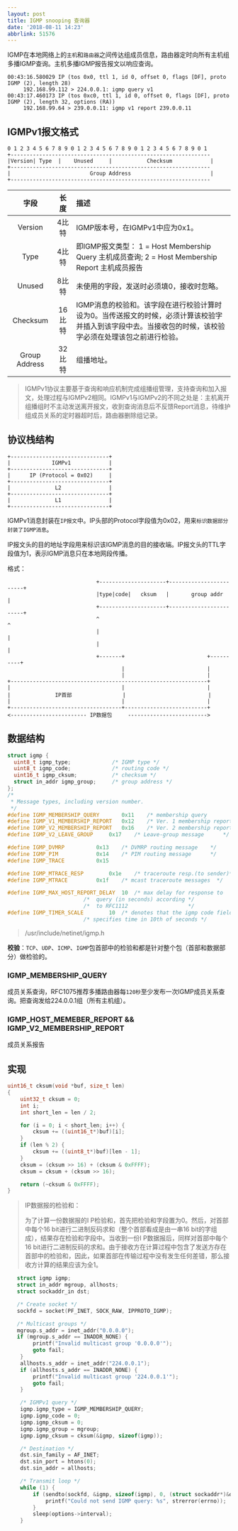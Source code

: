 ```yaml
---
layout: post
title: IGMP snooping 查询器
date: '2018-08-11 14:23'
abbrlink: 51576
---
```


IGMP在本地网络上的`主机`和`路由器`之间传达组成员信息，路由器定时向所有主机组多播IGMP查询。主机多播IGMP报告报文以响应查询。

```
00:43:16.580029 IP (tos 0x0, ttl 1, id 0, offset 0, flags [DF], proto IGMP (2), length 28)
     192.168.99.112 > 224.0.0.1: igmp query v1
00:43:17.460173 IP (tos 0xc0, ttl 1, id 0, offset 0, flags [DF], proto IGMP (2), length 32, options (RA))
     192.168.99.64 > 239.0.0.11: igmp v1 report 239.0.0.11
```

<!--more-->

## IGMPv1报文格式

```
0 1 2 3 4 5 6 7 8 9 0 1 2 3 4 5 6 7 8 9 0 1 2 3 4 5 6 7 8 9 0 1
+---------------------------------------------------------------
|Version| Type  |    Unused     |           Checksum            |
+---------------------------------------------------------------
|                         Group Address                         |
+---------------------------------------------------------------
```
|     字段      |  长度  | 描述                                                                                                                                                      |
|:-------------:|:------:|:----------------------------------------------------------------------------------------------------------------------------------------------------------|
|    Version    | 4比特  | IGMP版本号，在IGMPv1中应为0x1。                                                                                                                           |
|     Type      | 4比特  | 即IGMP报文类型： 1 = Host Membership Query 主机成员查询; 2 = Host Membership Report 主机成员报告                                                          |
|    Unused     | 8比特  | 未使用的字段，发送时必须填0，接收时忽略。                                                                                                                 |
|   Checksum    | 16比特 | IGMP消息的校验和。该字段在进行校验计算时设为0。当传送报文的时候，必须计算该校验字并插入到该字段中去。当接收包的时候，该校验字必须在处理该包之前进行检验。 |
| Group Address | 32比特 | 组播地址。                                                                                                                                                |

>IGMPv1协议主要基于查询和响应机制完成组播组管理，支持查询和加入报文，处理过程与IGMPv2相同。IGMPv1与IGMPv2的不同之处是：主机离开组播组时不主动发送离开报文，收到查询消息后不反馈Report消息，待维护组成员关系的定时器超时后，路由器删除组记录。

##  协议栈结构

```
+-------------------------------+
|             IGMPv1            |
+-------------------------------+
|      IP (Protocol = 0x02)     |
+-------------------------------+
|              L2               |
+-------------------------------+
|              L1               |
+-------------------------------+
```
IGMPv1消息封装在`IP报文`中。IP头部的Protocol字段值为0x02，用来`标识数据部分封装了IGMP消息`。

IP报文头的目的地址字段用来标识该IGMP消息的目的接收端。IP报文头的TTL字段值为1，表示IGMP消息只在本地网段传播。


格式：
```
                            +---------------------+------------------------+
                            |type|code|   cksum   |       group addr       |
                            +---------------------+------------------------+
                            ^                                              ^
                            |                                              |
                            |                                              |
                            +-------+                          +----------+
                                    |                          |
                                    |                          |
+--------------------------------------------------------------+
|                                   |                          |
|              IP首部                |                          |
|                                   |                          |
+-----------------------------------+--------------------------+
<------------------------ IP数据包     ------------------------->

```

## 数据结构

``` C
struct igmp {                                           
  uint8_t igmp_type;             /* IGMP type */        
  uint8_t igmp_code;             /* routing code */     
  uint16_t igmp_cksum;           /* checksum */         
  struct in_addr igmp_group;     /* group address */    
};
/*                                                                                             
 * Message types, including version number.                                                    
 */                                                                                            
#define IGMP_MEMBERSHIP_QUERY       0x11    /* membership query         */                     
#define IGMP_V1_MEMBERSHIP_REPORT   0x12    /* Ver. 1 membership report */                     
#define IGMP_V2_MEMBERSHIP_REPORT   0x16    /* Ver. 2 membership report */                     
#define IGMP_V2_LEAVE_GROUP     0x17    /* Leave-group message      */                         

#define IGMP_DVMRP          0x13    /* DVMRP routing message    */                             
#define IGMP_PIM            0x14    /* PIM routing message      */                             
#define IGMP_TRACE          0x15                                                               

#define IGMP_MTRACE_RESP        0x1e    /* traceroute resp.(to sender)*/                       
#define IGMP_MTRACE         0x1f    /* mcast traceroute messages  */                           

#define IGMP_MAX_HOST_REPORT_DELAY  10  /* max delay for response to     */                    
                        /*  query (in seconds) according */                                    
                        /*  to RFC1112                   */                                    
#define IGMP_TIMER_SCALE        10  /* denotes that the igmp code field */                     
                        /* specifies time in 10th of seconds */                                                      
```
> /usr/include/netinet/igmp.h

**校验**：`TCP`、`UDP`、`ICMP`、`IGMP`包首部中的检验和都是针对整个包（首部和数据部分）做检验的。

### IGMP_MEMBERSHIP_QUERY

成员关系查询，RFC1075推荐多播路由器每`120秒`至少发布一次IGMP成员关系查询。把查询发给224.0.0.1组（所有主机组）。

### IGMP_HOST_MEMEBER_REPORT && IGMP_V2_MEMBERSHIP_REPORT

成员关系报告

## 实现

```C
uint16_t cksum(void *buf, size_t len)
{
    uint32_t cksum = 0;
    int i;
    int short_len = len / 2;

    for (i = 0; i < short_len; i++) {
        cksum += ((uint16_t*)buf)[i];
    }
    if (len % 2) {
        cksum += ((uint8_t*)buf)[len - 1];
    }
    cksum = (cksum >> 16) + (cksum & 0xFFFF);
    cksum = cksum + (cksum >> 16);

    return (~cksum & 0xFFFF);
}
```
> IP数据报的检验和：
>
> 为了计算一份数据报的I P检验和，首先把检验和字段置为0。然后，对首部中每个16 bit进行二进制反码求和（整个首部看成是由一串16 bit的字组成），结果存在检验和字段中。当收到一份I P数据报后，同样对首部中每个16 bit进行二进制反码的求和。由于接收方在计算过程中包含了发送方存在首部中的检验和，因此，如果首部在传输过程中没有发生任何差错，那么接收方计算的结果应该为全1。

``` C
   struct igmp igmp;
   struct in_addr mgroup, allhosts;
   struct sockaddr_in dst;

   /* Create socket */
   sockfd = socket(PF_INET, SOCK_RAW, IPPROTO_IGMP);

   /* Multicast groups */
   mgroup.s_addr = inet_addr("0.0.0.0");
   if (mgroup.s_addr == INADDR_NONE) {
        printf("Invalid multicast group '0.0.0.0'");
        goto fail;
    }
    allhosts.s_addr = inet_addr("224.0.0.1");
    if (allhosts.s_addr == INADDR_NONE) {
        printf("Invalid multicast group '224.0.0.1'");
        goto fail;
    }

    /* IGMPv1 query */
    igmp.igmp_type = IGMP_MEMBERSHIP_QUERY;
    igmp.igmp_code = 0;
    igmp.igmp_cksum = 0;
    igmp.igmp_group = mgroup;
    igmp.igmp_cksum = cksum(&igmp, sizeof(igmp));

    /* Destination */
    dst.sin_family = AF_INET;
    dst.sin_port = htons(0);
    dst.sin_addr = allhosts;

    /* Transmit loop */
    while (1) {
        if (sendto(sockfd, &igmp, sizeof(igmp), 0, (struct sockaddr*)&dst, sizeof(dst)) == -1) {
            printf("Could not send IGMP query: %s", strerror(errno));
        }
        sleep(options->interval);
    }
```
